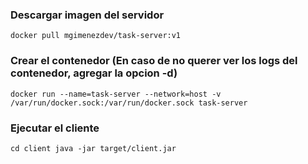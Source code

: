 ### Descargar imagen del servidor
``
docker pull mgimenezdev/task-server:v1
``

### Crear el contenedor (En caso de no querer ver los logs del contenedor, agregar la opcion -d)
``
docker run --name=task-server --network=host -v /var/run/docker.sock:/var/run/docker.sock task-server
``

### Ejecutar el cliente
``
cd client
java -jar target/client.jar
``
